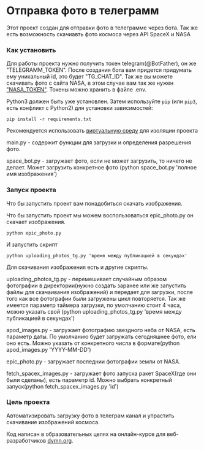 # Отправка фото в телеграмм 

Этот проект создан для отправки фото в телеграмме через бота. Так же есть возможность скачиавть фото космоса через API SpaceX и NASA

### Как установить

Для работы проекта нужно получить токен telegram(@BotFather), он же "TELEGRAMM_TOKEN".
После создания бота вам придется придумать ему уникальный id, это будет "TG_CHAT_ID".
Так же вы можете скачивать фото с сайта NASA, в этом случае вам так же нужен ["NASA_TOKEN"](https://api.nasa.gov/).
Токены можно хранить в файле .env.

Python3 должен быть уже установлен. 
Затем используйте `pip` (или `pip3`, есть конфликт с Python2) для установки зависимостей:
```
pip install -r requirements.txt
```
Рекомендуется использовать [виртуальную среду](https://timeweb.cloud/tutorials/python/kak-sozdat-virtualnoe-okruzhenie) для изоляции проекта

main.py - содержит функции для загрузки и определения разрешения фото.

space_bot.py - загружает фото, если не может загрузить, то ничего не делает. Может загрузить конкретное фото (python space_bot.py 'полное имя изображения')
### Запуск проекта
Что бы запустить проект вам понадобиться скачать изображения.

Что бы запустить  проект мы можем воспользоваться epic_photo.py он скачает изображения.
```
python epic_photo.py
```
И запустить скрипт 
```
python uploading_photos_tg.py 'время между публикацией в секундах'
```
Для скачивания изображения есть и другие скрипты.

uploading_photos_tg.py - перемешивает случайным образом фотографии в директории(нужно создать заранее или же запустить файлы для скачаивания изображений) и передает для загрузки, после того как все фотографии были загружены цикл повторяется. Так же имеется параметр таймера загрузки, по умолчанию стоит 4 часа, можно указать свой (python uploading_photos_tg.py 'время между публикацией в секундах')

apod_images.py - загружает фотографию звездного неба от NASA, есть параметр даты. По умолчанию будет загружать сегодняшнее фото, ели оно есть. Можно указать от конкретного числа в формате(python apod_images.py 'YYYY-MM-DD')

epic_photo.py - загружает последнии фотографии земли от NASA.

fetch_spacex_images.py - загружает фото запуска ракет SpaceX(где они были сделаны), есть параметр id. Можно выбрать конкретный запуск(python fetch_spacex_images.py 'id')

### Цель проекта

Автоматизировать загрузку фото в телеграм канал и упрастить скачивание изображений космоса.

Код написан в образовательных целях на онлайн-курсе для веб-разработчиков [dvmn.org](https://dvmn.org/).